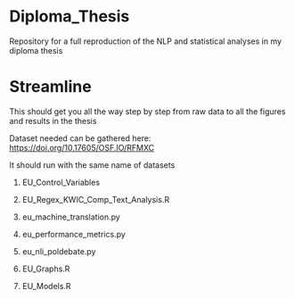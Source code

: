 # Diploma_Thesis

Repository for a full reproduction of the NLP and statistical analyses in my diploma thesis

# Streamline 

This should get you all the way step by step from raw data to all the figures and results in the thesis

Dataset needed can be gathered here: https://doi.org/10.17605/OSF.IO/RFMXC

It should run with the same name of datasets

1. EU_Control_Variables

2. EU_Regex_KWIC_Comp_Text_Analysis.R

3. eu_machine_translation.py

4. eu_performance_metrics.py

5. eu_nli_poldebate.py

6. EU_Graphs.R

7. EU_Models.R

